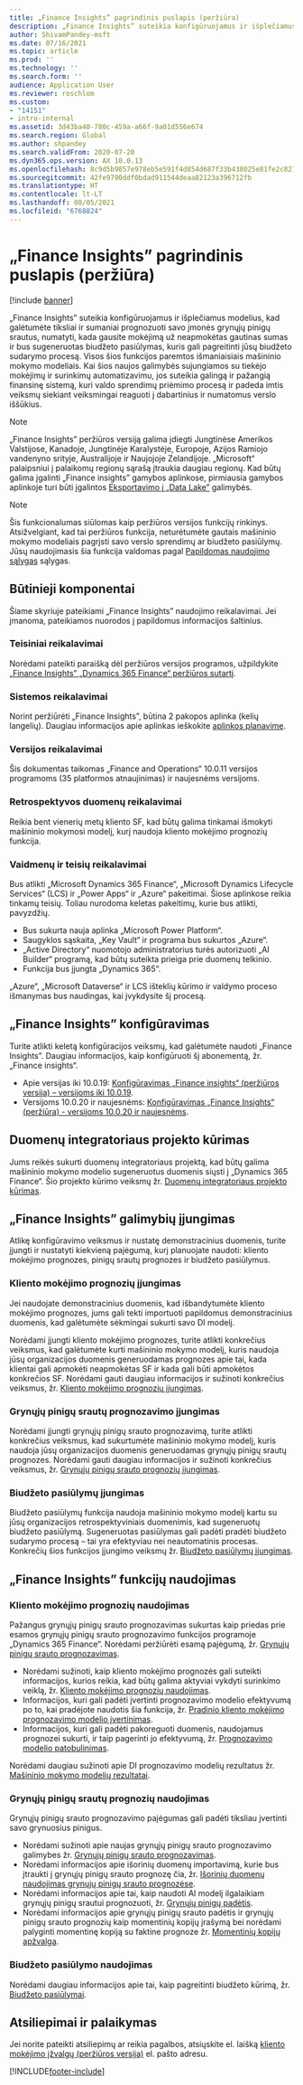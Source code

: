 ```yaml
---
title: „Finance Insights” pagrindinis puslapis (peržiūra)
description: „Finance Insights” suteikia konfigūruojamus ir išplečiamus modelius, kad galėtumėte tiksliai ir sumaniai prognozuoti savo įmonės grynųjų pinigų srautus, numatyti, kada gausite mokėjimą už neapmokėtas gautinas sumas ir bus sugeneruotas biudžeto pasiūlymas, kuris gali pagreitinti jūsų biudžeto sudarymo procesą. Visos šios funkcijos paremtos išmaniaisiais mašininio mokymo modeliais.
author: ShivamPandey-msft
ms.date: 07/16/2021
ms.topic: article
ms.prod: ''
ms.technology: ''
ms.search.form: ''
audience: Application User
ms.reviewer: roschlom
ms.custom:
- "14151"
- intro-internal
ms.assetid: 3d43ba40-780c-459a-a66f-9a01d556e674
ms.search.region: Global
ms.author: shpandey
ms.search.validFrom: 2020-07-20
ms.dyn365.ops.version: AX 10.0.13
ms.openlocfilehash: 8c9d5b9857e978eb5e591f4d854d687f33b438025e81fe2c827ab7ecdb2be4e4
ms.sourcegitcommit: 42fe9790ddf0bdad911544deaa82123a396712fb
ms.translationtype: HT
ms.contentlocale: lt-LT
ms.lasthandoff: 08/05/2021
ms.locfileid: "6768824"
---
```

# <a name="finance-insights-home-page-preview"></a>„Finance Insights” pagrindinis puslapis (peržiūra)

[!include [banner](../includes/banner.md)]

„Finance Insights” suteikia konfigūruojamus ir išplečiamus modelius, kad galėtumėte tiksliai ir sumaniai prognozuoti savo įmonės grynųjų pinigų srautus, numatyti, kada gausite mokėjimą už neapmokėtas gautinas sumas ir bus sugeneruotas biudžeto pasiūlymas, kuris gali pagreitinti jūsų biudžeto sudarymo procesą. Visos šios funkcijos paremtos išmaniaisiais mašininio mokymo modeliais. Kai šios naujos galimybės sujungiamos su tiekėjo mokėjimų ir surinkimų automatizavimu, jos suteikia galingą ir pažangią finansinę sistemą, kuri valdo sprendimų priėmimo procesą ir padeda imtis veiksmų siekiant veiksmingai reaguoti į dabartinius ir numatomus verslo iššūkius.

> [!NOTE]
> „Finance Insights” peržiūros versiją galima įdiegti Jungtinėse Amerikos Valstijose, Kanadoje, Jungtinėje Karalystėje, Europoje, Azijos Ramiojo vandenyno srityje, Australijoje ir Naujojoje Zelandijoje. „Microsoft“ palaipsniui į palaikomų regionų sąrašą įtraukia daugiau regionų. Kad būtų galima įgalinti „Finance insights” gamybos aplinkose, pirmiausia gamybos aplinkoje turi būti įgalintos [Eksportavimo į „Data Lake”](../../fin-ops-core/dev-itpro/data-entities/configure-export-data-lake.md) galimybės.

> [!NOTE]
> Šis funkcionalumas siūlomas kaip peržiūros versijos funkcijų rinkinys. Atsižvelgiant, kad tai peržiūros funkcija, neturėtumėte gautais mašininio mokymo modeliais pagrįsti savo verslo sprendimų ar biudžeto pasiūlymų. Jūsų naudojimasis šia funkcija valdomas pagal [Papildomas naudojimo sąlygas](https://go.microsoft.com/fwlink/?linkid=2105274) sąlygas.

## <a name="prerequisites"></a>Būtinieji komponentai

Šiame skyriuje pateikiami „Finance Insights” naudojimo reikalavimai. Jei įmanoma, pateikiamos nuorodos į papildomus informacijos šaltinius.

### <a name="legal-requirements"></a>Teisiniai reikalavimai

Norėdami pateikti paraišką dėl peržiūros versijos programos, užpildykite [„Finance Insights” „Dynamics 365 Finance“ peržiūros sutartį](https://forms.office.com/FormsPro/Pages/ResponsePage.aspx?id=v4j5cvGGr0GRqy180BHbR56j8lZs0FdAvwT75_WNFyxUM1c0Uzc1RFpaU1RVTEwxVTNWUERPRThUSy4u).

### <a name="system-requirements"></a>Sistemos reikalavimai

Norint peržiūrėti „Finance Insights”, būtina 2 pakopos aplinka (kelių langelių). Daugiau informacijos apie aplinkas ieškokite [aplinkos planavime](../../fin-ops-core/fin-ops/imp-lifecycle/environment-planning.md).

### <a name="version-requirements"></a>Versijos reikalavimai

Šis dokumentas taikomas „Finance and Operations“ 10.0.11 versijos programoms (35 platformos atnaujinimas) ir naujesnėms versijoms.

### <a name="historical-data-requirements"></a>Retrospektyvos duomenų reikalavimai

Reikia bent vienerių metų kliento SF, kad būtų galima tinkamai išmokyti mašininio mokymosi modelį, kurį naudoja kliento mokėjimo prognozių funkcija.

### <a name="role-and-permission-requirements"></a>Vaidmenų ir teisių reikalavimai

Bus atlikti „Microsoft Dynamics 365 Finance“, „Microsoft Dynamics Lifecycle Services“ (LCS) ir „Power Apps“ ir „Azure“ pakeitimai. Šiose aplinkose reikia tinkamų teisių. Toliau nurodoma keletas pakeitimų, kurie bus atlikti, pavyzdžių.

- Bus sukurta nauja aplinka „Microsoft Power Platform“.
- Saugyklos sąskaita, „Key Vault“ ir programa bus sukurtos „Azure“.
- „Active Directory“ nuomotojo administratorius turės autorizuoti „AI Builder“ programą, kad būtų suteikta prieiga prie duomenų telkinio.
- Funkcija bus įjungta „Dynamics 365“.

„Azure“, „Microsoft Dataverse“ ir LCS išteklių kūrimo ir valdymo proceso išmanymas bus naudingas, kai įvykdysite šį procesą.

## <a name="configure-finance-insights"></a>„Finance Insights” konfigūravimas

Turite atlikti keletą konfigūracijos veiksmų, kad galėtumėte naudoti „Finance Insights”. Daugiau informacijos, kaip konfigūruoti šį abonementą, žr. „Finance insights“.
  - Apie versijas iki 10.0.19: [Konfigūravimas „Finance insights“ (peržiūros versija) – versijoms iki 10.0.19](configure-for-fin-insites.md).
  - Versijoms 10.0.20 ir naujesnėms: [Konfigūravimas „Finance Insights“ (peržiūra) - versijoms 10.0.20 ir naujesnėms](configure-for-fin-insites-PubPrvw.md).

## <a name="create-a-data-integrator-project"></a>Duomenų integratoriaus projekto kūrimas

Jums reikės sukurti duomenų integratoriaus projektą, kad būtų galima mašininio mokymo modelio sugeneruotus duomenis siųsti į „Dynamics 365 Finance“. Šio projekto kūrimo veiksmų žr. [Duomenų integratoriaus projekto kūrimas](create-data-integrate-project.md).

## <a name="enable-finance-insights-capabilities"></a>„Finance Insights” galimybių įjungimas

Atlikę konfigūravimo veiksmus ir nustatę demonstracinius duomenis, turite įjungti ir nustatyti kiekvieną pajėgumą, kurį planuojate naudoti: kliento mokėjimo prognozes, pinigų srautų prognozes ir biudžeto pasiūlymus.

### <a name="enable-customer-payment-predictions"></a>Kliento mokėjimo prognozių įjungimas
Jei naudojate demonstracinius duomenis, kad išbandytumėte kliento mokėjimo prognozes, jums gali tekti importuoti papildomus demonstracinius duomenis, kad galėtumėte sėkmingai sukurti savo DI modelį. 

Norėdami įjungti kliento mokėjimo prognozes, turite atlikti konkrečius veiksmus, kad galėtumėte kurti mašininio mokymo modelį, kuris naudoja jūsų organizacijos duomenis generuodamas prognozes apie tai, kada klientai gali apmokėti neapmokėtas SF ir kada gali būti apmokėtos konkrečios SF. Norėdami gauti daugiau informacijos ir sužinoti konkrečius veiksmus, žr. [Kliento mokėjimo prognozių įjungimas](enable-cust-paymnt-prediction.md). 

### <a name="enable-cash-flow-forecasting"></a>Grynųjų pinigų srautų prognozavimo įjungimas
Norėdami įjungti grynųjų pinigų srauto prognozavimą, turite atlikti konkrečius veiksmus, kad sukurtumėte mašininio mokymo modelį, kuris naudoja jūsų organizacijos duomenis generuodamas grynųjų pinigų srautų prognozes. Norėdami gauti daugiau informacijos ir sužinoti konkrečius veiksmus, žr. [Grynųjų pinigų srauto prognozių įjungimas](enable-cash-flow-forecasting.md).

### <a name="enable-budget-proposals"></a>Biudžeto pasiūlymų įjungimas

Biudžeto pasiūlymų funkcija naudoja mašininio mokymo modelį kartu su jūsų organizacijos retrospektyviniais duomenimis, kad sugeneruotų biudžeto pasiūlymą. Sugeneruotas pasiūlymas gali padėti pradėti biudžeto sudarymo procesą – tai yra efektyviau nei neautomatinis procesas. Konkrečių šios funkcijos įjungimo veiksmų žr. [Biudžeto pasiūlymų įjungimas](enable-budget-proposal.md). 

## <a name="using-finance-insights-features"></a>„Finance Insights” funkcijų naudojimas

### <a name="using-customer-payment-predictions"></a>Kliento mokėjimo prognozių naudojimas

Pažangus grynųjų pinigų srauto prognozavimas sukurtas kaip priedas prie esamos grynųjų pinigų srauto prognozavimo funkcijos programoje „Dynamics 365 Finance“. Norėdami peržiūrėti esamą pajėgumą, žr. [Grynųjų pinigų srauto prognozavimas](../cash-bank-management/cash-flow-forecasting.md).

- Norėdami sužinoti, kaip kliento mokėjimo prognozės gali suteikti informacijos, kurios reikia, kad būtų galima aktyviai vykdyti surinkimo veiklą, žr. [Kliento mokėjimo prognozių naudojimas](use-customer-payment-predictions.md).
- Informacijos, kuri gali padėti įvertinti prognozavimo modelio efektyvumą po to, kai pradėjote naudotis šia funkcija, žr. [Pradinio kliento mokėjimo prognozavimo modelio įvertinimas](evaluate-payment-prediction.md).
- Informacijos, kuri gali padėti pakoreguoti duomenis, naudojamus prognozei sukurti, ir taip pagerinti jo efektyvumą, žr. [Prognozavimo modelio patobulinimas](improve-model.md).

Norėdami daugiau sužinoti apie DI prognozavimo modelių rezultatus žr. [Mašininio mokymo modelių rezultatai](confusion-matrix.md).

### <a name="using-cash-flow-forecasts"></a>Grynųjų pinigų srautų prognozių naudojimas

Grynųjų pinigų srauto prognozavimo pajėgumas gali padėti tiksliau įvertinti savo grynuosius pinigus. 

- Norėdami sužinoti apie naujas grynųjų pinigų srauto prognozavimo galimybes žr. [Grynųjų pinigų srauto prognozavimas](cash-flow-forecast-intro.md).
- Norėdami informacijos apie išorinių duomenų importavimą, kurie bus įtraukti į grynųjų pinigų srauto prognozę čia, žr. [Išorinių duomenų naudojimas grynųjų pinigų srauto prognozėse](external-data-in-cash-flow.md). 
- Norėdami informacijos apie tai, kaip naudoti AI modelį ilgalaikiam grynųjų pinigų srautui prognozuoti, žr. [Grynųjų pinigų padėtis](cash-position.md).
- Norėdami informacijos apie grynųjų pinigų srauto padėtis ir grynųjų pinigų srauto prognozių kaip momentinių kopijų įrašymą bei norėdami palyginti momentinę kopiją su faktine prognoze žr. [Momentinių kopijų apžvalga](payment-snapshots.md).

### <a name="using-budget-proposal"></a>Biudžeto pasiūlymo naudojimas

Norėdami daugiau informacijos apie tai, kaip pagreitinti biudžeto kūrimą, žr. [Biudžeto pasiūlymai](budget-proposals.md). 

## <a name="feedback-and-support"></a>Atsiliepimai ir palaikymas

Jei norite pateikti atsiliepimų ar reikia pagalbos, atsiųskite el. laišką [kliento mokėjimo įžvalgų (peržiūros versija)](mailto:fiap@microsoft.com) el. pašto adresu.

[!INCLUDE[footer-include](../../includes/footer-banner.md)]
